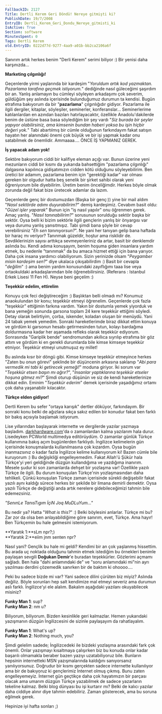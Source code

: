 ```yaml
---
FallbackID: 2127
Title: Dertli Kerem Geri Döndü! Nereye gitmişti ki?
PublishDate: 19/7/2008
EntryID: Dertli_Kerem_Geri_Dondu_Nereye_gitmisti_ki
IsActive: True
Section: software
MinutesSpent: 0
Tags: Dertli Kerem
old.EntryID: 0222d77d-9277-4aa9-a01b-bb2ca2106a6f
---
```

Sanırım artık herkes benim "Derli Kerem" serimi biliyor :) Bir yenisi
daha karşınızda...

**Marketing çılgınlığı!**

Geçenlerde yirmi yaşlarında bir kardeşim "*Yoruldum artık kod yazmaktan.
Pazarlama tarafına geçmek istiyorum.*" dediğinde nasıl güleceğimi
şaşırdım bir an. Yanlış anlamayın bu cümleyi söyleyen arkadaşımı çok
severim, güldüğüm şey aslında içerisinde bulunduğumuz durumun ta
kendisi. Bugün etrafıma bakıyorum da bir "**pazarlama**" çılgınlığıdır
gidiyor. Pazarlama ile ilgili dergiler, kitaplar, söyleşiler,
seminerler, konferanslar... Seminerlerime katılanlardan en azından
bazıları hatırlayacaktır, özellikle Anadolu'dakilerde benim de üstüne
basa basa söylediğim bir şey vardı "*Siz burada bir şeyler yapıyor
olabilirsiniz, ama kimsenin bundan haberi yoksa bu işin hiçbir değeri
yok.*" Tabi abartılmış bir cümle olduğunun farkındayım fakat satışın
hayatın her alanındaki önemi çok büyük ve bir işi yapmak kadar onu
satabilmek de önemlidir. Ammaaaa.... ÖNCE İŞ YAPMANIZ GEREK.

**İş yapacak adam yok!**

Sektöre bakıyorum ciddi bir kalifiye eleman açığı var. Bunun üzerine
yeni mezunların ciddi bir kısmı da yukarıda bahsettiğim "pazarlama
çılgınlığı" dalgasına kapılınca gidişatımızın cidden kötü olduğunu
söyleyebilirim. Ben üretici bir adamım, pazarlama benim için "gerektiği
kadar" var olması gereken bir olgudur hatta beş senelik bir şirket
sahibi olarak yeni öğreniyorum bile diyebilirim. Üretim benim
önceliğimdir. Herkes böyle olmak zorunda değil fakat bize üretecek
adamlar da lazım.

Geçenlerde genç bir dostumuzdan (Başka bir genç:)) yine bir mail aldım
"*Nasıl sektörde adımı duyurabilirim?*" demiş kardeşimiz. Cevabım basit
oldu: "*Güzel işler yaparak*" Bunun için "iş nasıl yapılır" onu öğrenmen
gerek. Amaç yanlış. "*Nasıl tanınabilirim?*" sorusunun sorulduğu sektör
başka bir sektör. Oysa belli ki bizim sektörle ilgili gençlerin yanlış
bir önyargısı var veya durumu yanlış yansıtmışız. Tabi şimdi bana şöyle
bir cevap verebilirsiniz "*Eh sen tanınıyorsun?*". Ne yani her tanıyan
gelip bana haftada bir haraç mı veriyor? Tanınmak güzeldir, hoştur ama
risklidir de. Sevdiklerinizin sayısı arttıkça sevmeyenleriniz da artar,
basit bir denklemdir aslında bu. Kendi adıma konuşayım, benim hoşuma
giden insanlara yardım etmek, bu nedenle "tanınmak" da bu amaca hizmet
ettiği için bana yarıyor. Daha çok insana yardımcı olabiliyorum. Sizin
yerinizde olsam "*Peygamber misin kardeşim sen?*" diye ukalaca
çıkışabilirdim :) Basit bir cevapla "*değilim*" :) ama benim yardım
konusundaki zayıflığımı taaa lise veya ortaokuldaki arkadaşlarımdan bile
öğrenebilirsiniz. (Referans : Istanbul Erkek Lisesi 11 Fen H). Neyse
beni geçelim :)

**Teşekkür edelim, ettirelim**

Konuyu çok feci değiştireceğim :) Başlıktan belli olmadı mı? Konumuz
anaokulundan bir konu; teşekkür etmeyi öğrenelim. Geçenlerde çok fazla
"teşekkür" ettiğimin farkına vardım. Yakın bir dostumla yemek yiyorduk
ve bana yemeğin sonunda garsona toplam 24 kere teşekkür ettiğimi
söyledi. Detay olarak belirtiyim, çorba, iskender, koladan oluşan bir
menüydü. Yani 24 tabak yemek yemedim. Sonraki hareketlerimde biraz
dikkat ettim konuya ve gördüm ki garsonun hesabı getirmesinden tutun,
kolayı bardağıma doldurmasına kadar her aşamada refleks olarak teşekkür
ediyorum. Sonrasında "Gariplik bende" sendromundan akıllıca sıyrılıp
etrafıma bir göz attım ve gördüm ki en gerekli durumlarda bile kimse
kimseye teşekkür etmiyor. Teşekkür etmeyi unutmuşuz ey millet!

Bu aslında kısır bir döngü gibi. Kimse kimseye teşekkür etmeyince herkes
"Zaten bu onun görevi" şeklinde bir düşüncenin arkasına saklanıp "*Abi
para vermedik mi tabi ki getirecek yemeği!*" moduna giriyor. İki sorum
var "*Teşekkür etsen başın mı ağrır?*", "*İnsanlar yaptıklarına teşekkür
etseler hoşuna gitmez mi?*" Şimdi oturup düşünün ve siz de kendi
hareketlerinize dikkat edin. Eminim "*Teşekkür ederim*" demek içerisinde
yaşadığımız ortamı çok daha yaşanabilir kılacaktır.

**Türkçe elden gidiyor!**

Dertli Kerem bu sefer "ortaya karışık" dertler döküyor, farkındayım. Bir
sonraki konu belki de ağızlara sıkça sakız edilen bir konudur fakat ben
farklı bir bakış açısıyla başlamak istiyorum.

Lise yıllarından başlayarak internette ve dergilerde yazılar yazmaya
başladım. [darkhardware.com](http://www.darkhardware.com/)'da o
zamanlardan kalma yazılarım hala durur. Lisedeyken PCWorld multimedya
editörüydüm. O zamanlar günlük Türkçe kullanımına bakış açım bugünlerden
farklıydı. İngilizce kelimelerin gün içerisinde konuşmalarda
kullanılmasına çok kızardım. Oysa bugün inanmazsınız o kadar fazla
İngilizce kelime kullanıyorum ki! Bazen cümle bile kuruyorum :) Bu
değişikliği engelleyemedim. Fakat Allah'ü Şükür hala Türkçe'yi yeri
geldiğinde düzgün kullandığıma ve yazdığıma inanırım. Mesele şudur ki
son zamanlarda dehşet bir yozlaşma var! Özellikle yazılı Türkçe ile
ilgili. Bu durum konuşulan Türkçe'nin yozlaşmasından daha tehlikeli.
Çünkü konuşulan Türkçe zaman içerisinde sürekli değişebilir fakat yazılı
aynı kaldığı sürece herkes bir şekilde bir limana demirli demektir. Oysa
yazılı Türkçe de değiştiği anda artık nerelere gidebileceğimizi tahmin
bile edemezsiniz.

*"SenınLe TanısTıgım İçiN Joq MuDLuYum..."*

Bu nedir ya? Hatta "*What is this?*" :) Belki böylesini anlarlar. Türkçe
mi bu? Zar zor da olsa ben anlayabildiğime göre sanırım, evet, Türkçe.
Ama hayır! Ben Türkçemin bu hale gelmesini istemiyorum.

**Yaratık 1:**sLm npr?;)\
**Yaratık 2:**eiim jnm senten npr?

Nasıl yani? Gençlik bu hale mi geldi? Kendimi bir an çok yaşlanmış
hissettim. Bu arada uç noktada olduğunu tahmin etmek istediğim bu
örnekleri benimle paylaşan sevgili **Doğukan Demir**'e buradan
teşekkürler. Gözlerimi açmamı sağladı. Ben hala "dahi anlamındaki de" ve
"soru anlamındaki mi"nin ayrı yazılması derdini çözemedik sanırken bir
de baktım ki ohoooo....

Peki bu sadece bizde mi var? Yani sadece dilini çürüten biz miyiz?
Aslında değiliz. Böyle sorunları hep salt kendimize mal etmeyi severiz
ama durumun aslı farklı. İngilizce'yi ele alalım. Bakalım aşağıdaki
yazılanı okuyabilecek misiniz?

**Funky Man 1**: sup?\
**Funky Man 2**: nm u?

Biliyorum, biliyorum. Bizden kesinlikle geri kalmazlar. Hemen yukarıdaki
yazışmanın düzgün İngilizcesini de sizinle paylaşayım da rahatlayalım.

**Funky Man 1**: What's up?\
**Funky Man 2**: Nothing much, you?

Şimdi gelelim sadede; İngilizcedeki ile bizdeki yozlaşma arasındaki fark
çok önemli. Onlar yazışmayı kısaltmaya çalışırken biz bu konuda onlar
kadar başarılı olmamakla beraber bazen yazıyı uzatabiliyoruz bile.
Bunların hepsinin internetteki MSN yazışmalarında kaldığını sanıyorsanız
yanılıyorsunuz. Doğrudur bir kısmı gerçekten sadece internette
kullanılıyor ama bir de bakıyoruz ki gençlerimiz İnternet olmuş çıkmış.
Bunu zaten engelleyemeyiz. İnternet gün geçtikçe daha çok hayatımızın
bir parçası olacak ama umarım düzgün Türkçe yazabilmek de sadece
yazarların tekeline kalmaz. Belki blog dünyası bu işi kurtarır mı? Belki
de kalıcı yazılar daha ciddiye alınır diye tahmin edebiliriz. Zaman
gösterecek, ama bu soruna eğilmek gerek.

Hepinize iyi hafta sonları ;)


